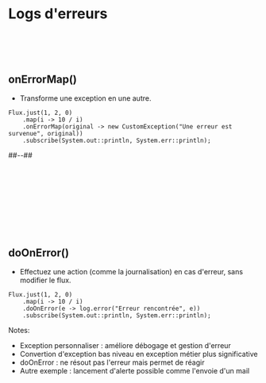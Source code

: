 <!-- .slide: class="two-column" -->

# Logs d'erreurs
# <br>
## onErrorMap()
* Transforme une exception en une autre.

```java[]
Flux.just(1, 2, 0)
    .map(i -> 10 / i)
    .onErrorMap(original -> new CustomException("Une erreur est survenue", original))
    .subscribe(System.out::println, System.err::println);
```
##--##
# <br>
# <br>
## doOnError()
* Effectuez une action (comme la journalisation) en cas d'erreur, sans modifier le flux.
```java[]
Flux.just(1, 2, 0)
    .map(i -> 10 / i)
    .doOnError(e -> log.error("Erreur rencontrée", e))
    .subscribe(System.out::println, System.err::println);
```

Notes: 
- Exception personnaliser : améliore débogage et gestion d'erreur 
- Convertion d'exception bas niveau en exception métier plus significative
- doOnError : ne résout pas l'erreur mais permet de réagir 
- Autre exemple : lancement d'alerte possible comme l'envoie d'un mail
